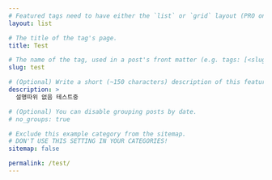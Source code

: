 ```yaml
---
# Featured tags need to have either the `list` or `grid` layout (PRO only).
layout: list

# The title of the tag's page.
title: Test

# The name of the tag, used in a post's front matter (e.g. tags: [<slug>]).
slug: test

# (Optional) Write a short (~150 characters) description of this featured tag.
description: >
  설명따위 없음 테스트중

# (Optional) You can disable grouping posts by date.
# no_groups: true

# Exclude this example category from the sitemap.
# DON'T USE THIS SETTING IN YOUR CATEGORIES!
sitemap: false

permalink: /test/
---
```

